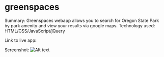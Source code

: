 # greenspaces
Summary: Greenspaces webapp allows you to search for Oregon State Park by park amenity and view your results via google maps. 
Technology used: HTML/CSS/JavaScript/jQuery

Link to live app: 

Screenshot: ![Alt text](relative/path/to/greenspaces_screenshot.png?raw=true "screenshot")



